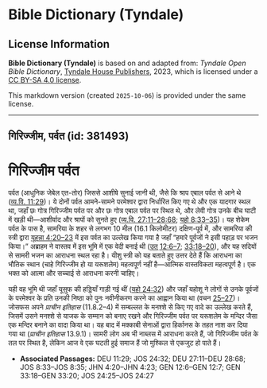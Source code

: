 # Bible Dictionary (Tyndale)

## License Information

**Bible Dictionary (Tyndale)** is based on and adapted from: _Tyndale Open Bible Dictionary_, [Tyndale House Publishers](https://tyndaleopenresources.com/), 2023, which is licensed under a [CC BY-SA 4.0 license](https://creativecommons.org/licenses/by-sa/4.0/legalcode.en).

This markdown version (created `2025-10-06`) is provided under the same license.



--------------------------------

## गिरिज्जीम, पर्वत (id: 381493)

गिरिज्जीम पर्वत
===============

पर्वत (आधुनिक जेबेल एत\-तोर) जिससे आशीषे सुनाई जानी थी, जैसे कि श्राप एबाल पर्वत से आने थे ([व्य.वि. 11:29](https://ref.ly/Deut11:29))। ये दोनों पर्वत आमने\-सामने परमेश्वर द्वारा निर्धारित किए गए थे और एक यादगार स्थल था, जहाँ छः गोत्र गिरिज्जीम पर्वत पर और छः गोत्र एबाल पर्वत पर स्थित थे, और लेवी गोत्र उनके बीच घाटी में खड़ी थी—आशीर्वाद और श्रापों को सुनते हुए ([व्य.वि. 27:11–28:68](https://ref.ly/Deut27:11-Deut28:68); [यहो 8:33–35](https://ref.ly/Josh8:33-Josh8:35))। यह शेकेम पर्वत के पास है, सामरिया के शहर से लगभग 10 मील (16\.1 किलोमीटर) दक्षिण\-पूर्व में, और सामरिया की स्त्री द्वारा [यूहन्ना 4:20–23](https://ref.ly/John4:20-John4:23) में इस पर्वत का उल्लेख किया गया है जहाँ “हमारे पूर्वजों ने इसी पहाड़ पर भजन किया।” अब्राहम ने वास्तव में इस भूमि में एक वेदी बनाई थी ([उत् 12:6–7](https://ref.ly/Gen12:6-Gen12:7); [33:18–20](https://ref.ly/Gen33:18-Gen33:20)), और यह सदियों से सामरी भजन का आराधना स्थल रहा है। यीशु स्त्री को यह बताते हुए उत्तर देते हैं कि आराधना का भौतिक स्थान (चाहे गिरिज्जीम हो या यरूशलेम) महत्वपूर्ण नहीं है—आत्मिक वास्तविकता महत्वपूर्ण है। एक भक्त को आत्मा और सच्चाई से आराधना करनी चाहिए।

यही वह भूमि थी जहाँ यूसुफ की हड्डियाँ गाड़ी गई थीं ([यहो 24:32](https://ref.ly/Josh24:32)) और जहाँ यहोशू ने लोगों से उनके पूर्वजों के परमेश्वर के प्रति उनकी निष्ठा को पुनः नवीनीकरण करने का आह्वान किया था (वचन [25–27](https://ref.ly/Josh24:25-Josh24:27))। जोसफस अपने *प्राचीन इतिहास* (11\.8\.2–4\) में सम्बल्लत के मनश्शे से किए गए वादे का उल्लेख करते हैं, जिसमें उसने मनश्शे से याजक के सम्मान को बनाए रखने और गिरिज्जीम पर्वत पर यरूशलेम के मन्दिर जैसा एक मन्दिर बनाने का वादा किया था। यह बाद में मक्काबी सेनाओं द्वारा हिर्कानस के तहत नाश कर दिया गया था (*प्राचीन इतिहास* 13\.9\.1\)। सामरी लोग अब भी नाब्लस में आराधना करते हैं, जो गिरिज्जीम पर्वत के तल पर स्थित है, लेकिन आज वे एक घटती हुई समाज हैं जो मुश्किल से एकजुट हो पाते हैं।

* **Associated Passages:** DEU 11:29; JOS 24:32; DEU 27:11–DEU 28:68; JOS 8:33–JOS 8:35; JHN 4:20–JHN 4:23; GEN 12:6–GEN 12:7; GEN 33:18–GEN 33:20; JOS 24:25–JOS 24:27

